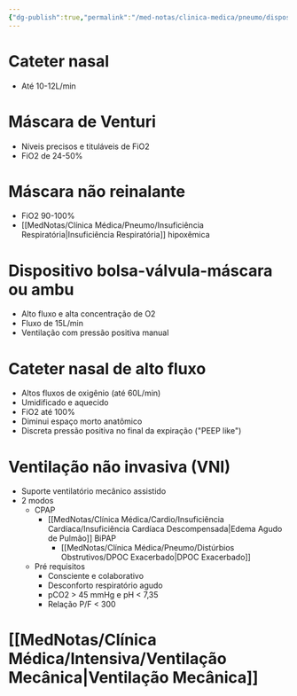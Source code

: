 ```yaml
---
{"dg-publish":true,"permalink":"/med-notas/clinica-medica/pneumo/dispositivo-de-oferta-de-oxigenio/"}
---
```


# Cateter nasal
- Até 10-12L/min
# Máscara de Venturi
- Níveis precisos e tituláveis de FiO2
- FiO2 de 24-50%
# Máscara não reinalante
- FiO2 90-100%
- [[MedNotas/Clínica Médica/Pneumo/Insuficiência Respiratória\|Insuficiência Respiratória]] hipoxêmica
# Dispositivo bolsa-válvula-máscara ou ambu
- Alto fluxo e alta concentração de O2
- Fluxo de 15L/min
- Ventilação com pressão positiva manual
# Cateter nasal de alto fluxo
- Altos fluxos de oxigênio (até 60L/min)
- Umidificado e aquecido
- FiO2 até 100%
- Diminui espaço morto anatômico
- Discreta pressão positiva no final da expiração ("PEEP like")

# Ventilação não invasiva (VNI)
- Suporte ventilatório mecânico assistido
- 2 modos
	- CPAP
		- [[MedNotas/Clínica Médica/Cardio/Insuficiência Cardíaca/Insuficiência Cardíaca Descompensada\|Edema Agudo de Pulmão]]
	  BiPAP
		  - [[MedNotas/Clínica Médica/Pneumo/Distúrbios Obstrutivos/DPOC Exacerbado\|DPOC Exacerbado]]
  - Pré requisitos
	  - Consciente e colaborativo
	  - Desconforto respiratório agudo
	  - pCO2 > 45 mmHg e pH < 7,35
	  - Relação P/F < 300
# [[MedNotas/Clínica Médica/Intensiva/Ventilação Mecânica\|Ventilação Mecânica]]
